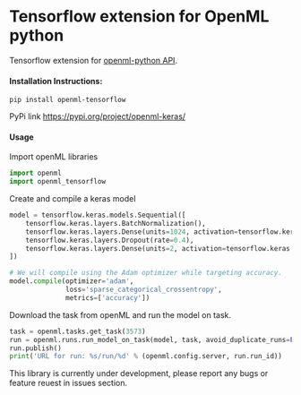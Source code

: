 # Tensorflow extension for OpenML python

Tensorflow extension for [openml-python API](https://github.com/openml/openml-python).

#### Installation Instructions:

`pip install openml-tensorflow`

PyPi link https://pypi.org/project/openml-keras/

#### Usage
Import openML libraries
```python
import openml
import openml_tensorflow
```
Create  and compile a keras model
```python
model = tensorflow.keras.models.Sequential([
    tensorflow.keras.layers.BatchNormalization(),
    tensorflow.keras.layers.Dense(units=1024, activation=tensorflow.keras.activations.relu),
    tensorflow.keras.layers.Dropout(rate=0.4),
    tensorflow.keras.layers.Dense(units=2, activation=tensorflow.keras.activations.softmax),
])

# We will compile using the Adam optimizer while targeting accuracy.
model.compile(optimizer='adam',
              loss='sparse_categorical_crossentropy',
              metrics=['accuracy'])
```
Download the task from openML and run the model on task.
```python
task = openml.tasks.get_task(3573)
run = openml.runs.run_model_on_task(model, task, avoid_duplicate_runs=False)
run.publish()
print('URL for run: %s/run/%d' % (openml.config.server, run.run_id))
```

This library is currently under development, please report any bugs or feature reuest in issues section.